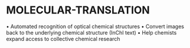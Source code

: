 # MOLECULAR-TRANSLATION
• Automated recognition of optical chemical structures • Convert images back to the underlying chemical structure (InChI text) • Help chemists expand access to collective chemical research
